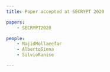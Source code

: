 ```yaml
---
title: Paper accepted at SECRYPT 2020

papers:
    - SECRYPT2020

people:
    - MajidMollaeefar
    - AlbertoSiena
    - SilvioRanise

---
```

